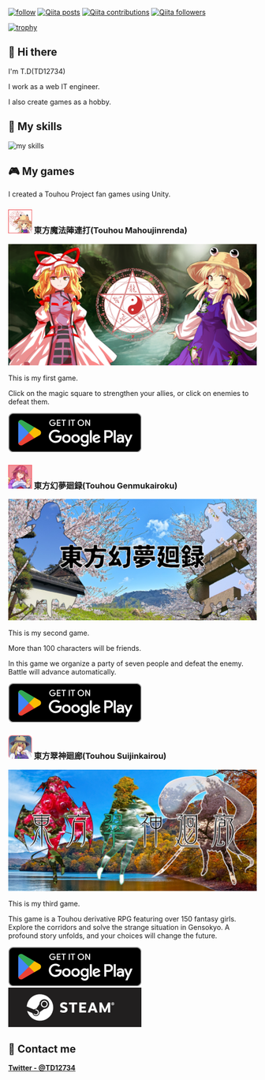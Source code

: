 <!--
[![Profile views](https://komarev.com/ghpvc/?username=TD12734)](https://github.com/TD12734)
-->

[![follow](https://img.shields.io/github/followers/TD12734?label=follow&logo=github&style=flat)](https://github.com/TD12734)
[![Qiita posts](https://qiita-badge.apiapi.app/s/TD12734/posts.svg)](http://qiita.com/TD12734)
[![Qiita contributions](https://qiita-badge.apiapi.app/s/TD12734/contributions.svg)](http://qiita.com/TD12734)
[![Qiita followers](https://qiita-badge.apiapi.app/s/TD12734/followers.svg)](http://qiita.com/TD12734)

<!--
[![Top Langs](https://github-readme-stats.vercel.app/api/top-langs/?username=TD12734&show_icons=true)](https://github.com/anuraghazra/github-readme-stats)
[![Anurag's GitHub stats](https://github-readme-stats.vercel.app/api?username=TD12734&show_icons=ture)](https://github.com/anuraghazra/github-readme-stats)
-->

[![trophy](https://github-profile-trophy.vercel.app/?username=TD12734)](https://github.com/ryo-ma/github-profile-trophy)

## 👋 Hi there
I'm T.D(TD12734)

I work as a web IT engineer.

I also create games as a hobby.

## 🌱 My skills
![my skills](https://skillicons.dev/icons?theme=light&perline=7&i=js,ts,html,css,cs,ruby,unity,webpack,babel,codepen,git,github,mysql,regex)

## 🎮 My games
I created a Touhou Project fan games using Unity.

### ![thmagic_Icon](assets/thmagic_Icon.png) 東方魔法陣連打(Touhou Mahoujinrenda)
![thmagic_Header](assets/thmagic_Header.png)

This is my first game.

Click on the magic square to strengthen your allies, or click on enemies to defeat them.

[![GooglePlay](assets/GooglePlay.png)](https://play.google.com/store/apps/details?id=com.TD12734.thmagic)

### ![thgenmu_Icon](assets/thgenmu_Icon.png) 東方幻夢廻録(Touhou Genmukairoku)
![thgenmu_Header](assets/thgenmu_Header.png)

This is my second game.

More than 100 characters will be friends.

In this game we organize a party of seven people and defeat the enemy.
Battle will advance automatically.

[![GooglePlay](assets/GooglePlay.png)](https://play.google.com/store/apps/details?id=com.TD12734.thgenmu)

### ![thsuijin_Icon](assets/thsuijin_Icon.png) 東方翠神廻廊(Touhou Suijinkairou)
![thsuijin_Header](assets/thsuijin_Header.png)

This is my third game.

This game is a Touhou derivative RPG featuring over 150 fantasy girls.
Explore the corridors and solve the strange situation in Gensokyo.
A profound story unfolds, and your choices will change the future.

[![GooglePlay](assets/GooglePlay.png)](https://play.google.com/store/apps/details?id=com.TD12734.thsuijin) [![Steam](assets/Steam.png)](https://store.steampowered.com/app/1010850/__Faith_in_the_Goddess_of_Suwa/)

## 📨 Contact me
**[Twitter - @TD12734](https://twitter.com/TD12734)**
